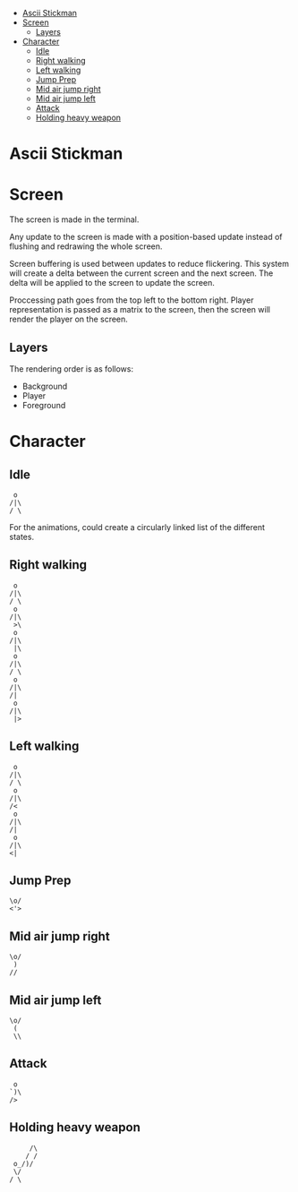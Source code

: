 - [Ascii Stickman](#ascii-stickman)
- [Screen](#screen)
  - [Layers](#layers)
- [Character](#character)
  - [Idle](#idle)
  - [Right walking](#right-walking)
  - [Left walking](#left-walking)
  - [Jump Prep](#jump-prep)
  - [Mid air jump right](#mid-air-jump-right)
  - [Mid air jump left](#mid-air-jump-left)
  - [Attack](#attack)
  - [Holding heavy weapon](#holding-heavy-weapon)

# Ascii Stickman

# Screen

The screen is made in the terminal.

Any update to the screen is made with a position-based update instead of flushing and redrawing the whole screen.

Screen buffering is used between updates to reduce flickering. This system will create a delta between the current screen and the next screen. The delta will be applied to the screen to update the screen.

Proccessing path goes from the top left to the bottom right.
Player representation is passed as a matrix to the screen, then the screen will render the player on the screen.

## Layers

The rendering order is as follows:

- Background
- Player
- Foreground

# Character

## Idle

```
 o
/|\
/ \
```

For the animations, could create a circularly linked list of the different states.

## Right walking

```
 o
/|\
/ \
 o
/|\
 >\
 o
/|\
 |\
 o
/|\
/ \
 o
/|\
/|
 o
/|\
 |>
```

## Left walking

```
 o
/|\
/ \
 o
/|\
/<
 o
/|\
/|
 o
/|\
<|
```

## Jump Prep

```
\o/
<'>
```

## Mid air jump right

```
\o/
 )
//
```

## Mid air jump left

```
\o/
 (
 \\
```

## Attack

```
 o
`)\
/>
```

## Holding heavy weapon

```
     /\
    / /
 o_/)/
 \/
/ \
```


